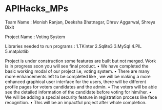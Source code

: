 # APIHacks_MPs
Team Name : Monish Ranjan, Deeksha Bhatnagar, Dhruv Aggarwal, Shreya Dixit

Project Name : Voting System 

Libraries needed to run programs : 
1.TKinter
2.Sqlite3
3.MySql
4.PIL
5.matplotlib

Project is under construction some features are built but not merged. Work is in progress soon you will see final product.
•	We have completed the basic working modal of our project i.e, voting system.
•	There are many more enhancements left to be completed like , we will be making a more enhanced graphical user interface for the users, there will be different profile pages for voters candidates and the admin.
•	The voters will be able see the detailed information of the candidate before voting for him/her.
•	We will be adding a special security feature in registration process like face recognition.
•	This will be an impactful project after whole completion.
